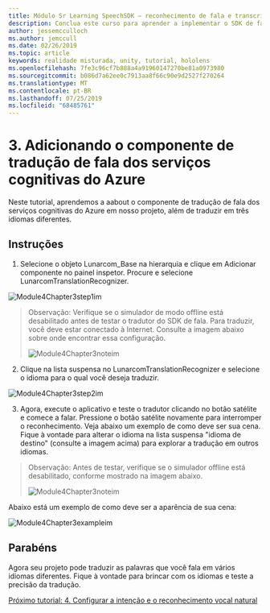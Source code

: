 ```yaml
---
title: Módulo Sr Learning SpeechSDK – reconhecimento de fala e transcrição
description: Conclua este curso para aprender a implementar o SDK de fala do Azure em um aplicativo de realidade misturada.
author: jessemcculloch
ms.author: jemccull
ms.date: 02/26/2019
ms.topic: article
keywords: realidade misturada, unity, tutorial, hololens
ms.openlocfilehash: 7fe3c96cf7b888a4a91960147270be81a0973980
ms.sourcegitcommit: b086d7a62ee0c7913aa8f66c90e9d2527f270264
ms.translationtype: MT
ms.contentlocale: pt-BR
ms.lasthandoff: 07/25/2019
ms.locfileid: "68485761"
---
```

# <a name="3----adding-the-azure-cognitive-services-speech-translation-component"></a>3.    Adicionando o componente de tradução de fala dos serviços cognitivas do Azure

Neste tutorial, aprendemos a aabout o componente de tradução de fala dos serviços cognitivas do Azure em nosso projeto, além de traduzir em três idiomas diferentes. 

## <a name="instructions"></a>Instruções

1. Selecione o objeto Lunarcom_Base na hierarquia e clique em Adicionar componente no painel inspetor. Procure e selecione LunarcomTranslationRecognizer.

![Module4Chapter3step1im](images/module4chapter3step1im.PNG)

> Observação: Verifique se o simulador de modo offline está desabilitado antes de testar o tradutor do SDK de fala. Para traduzir, você deve estar conectado à Internet. Consulte a imagem abaixo sobre onde encontrar essa configuração. 
>
> ![Module4Chapter3noteim](images/module4chapter3noteim.PNG)

2. Clique na lista suspensa no LunarcomTranslationRecognizer e selecione o idioma para o qual você deseja traduzir.

![Module4Chapter3step2im](images/module4chapter3step2im.PNG)

3. Agora, execute o aplicativo e teste o tradutor clicando no botão satélite e comece a falar. Pressione o botão satélite novamente para interromper o reconhecimento. Veja abaixo um exemplo de como deve ser sua cena. Fique à vontade para alterar o idioma na lista suspensa "idioma de destino" (consulte a imagem acima) para explorar a tradução em outros idiomas.

> Observação: Antes de testar, verifique se o simulador offline está desabilitado, conforme mostrado na imagem abaixo.
>
> ![Module4Chapter3noteim](images/module4chapter3noteim.PNG)

Abaixo está um exemplo de como deve ser a aparência de sua cena:

![Module4Chapter3exampleim](images/module4chapter3exampleim.PNG)

## <a name="congratulations"></a>Parabéns

Agora seu projeto pode traduzir as palavras que você fala em vários idiomas diferentes. Fique à vontade para brincar com os idiomas e teste a precisão da tradução. 

[Próximo tutorial: 4.  Configurar a intenção e o reconhecimento vocal natural](mrlearning-speechSDK-ch4.md)

